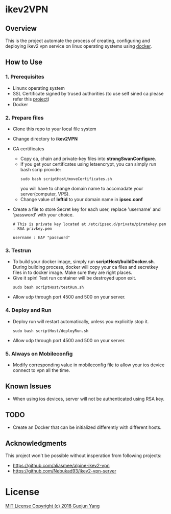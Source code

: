 # ikev2VPN 

## Overview 
This is the project automate the process of creating, configuring and deploying ikev2 vpn service on linux operating systems using [docker](https://docs.docker.com/get-started/).

## How to Use

### 1. Prerequisites
- Linunx operating system
- SSL Certificate signed by trused authorities (to use self sined ca please refer this [project](https://github.com/aliasmee/alpine-ikev2-vpn))
- Docker

### 2. Prepare files
- Clone this repo to your local file system
- Change directory to **ikev2VPN**
- CA certificates
    - Copy ca, chain and private-key files into **strongSwanConfigure**.
    - If you get your certificates using letsencrypt, you can simply run bash scrip provide:
        ```
        sudo bash scriptHost/moveCertificates.sh
        ```
        you will have to change domain name to accomadate your server(computer, VPS).
    - Change value of **leftid** to your domain name in **ipsec.conf**

- Create a file to store Secret key for each user, replace 'username' and 'password' with your choice.
    ```
    # This is private key located at /etc/ipsec.d/private/piratekey.pem
    : RSA privkey.pem
    
    username : EAP "password"
    ```

### 3. Testrun
- To build your docker image, simply run **scriptHost/buildDocker.sh**. During building process, docker will copy your ca files and secretkey files in to docker image. Make sure they are right places.
- Give it spin! Test run container will be destroyed upon exit.
    ```
    sudo bash scriptHost/testRun.sh
    ```
- Allow udp through port 4500 and 500 on your server.

### 4. Deploy and Run
- Deploy run will restart automatically, unless you explicitly stop it.
    ```
    sudo bash scriptHost/deployRun.sh
    ```
- Allow udp through port 4500 and 500 on your server.

### 5. Always on Mobileconfig
- Modify corresponding value in mobileconfig file to allow your ios device connect to vpn all the time.

## Known Issues
- When using ios devices, server will not be authenticated using RSA key.

## TODO
- Create an Docker that can be initialized differently with different hosts.

## Acknowledgments
This project won't be possible without insperation from following projects:
- https://github.com/aliasmee/alpine-ikev2-vpn
- https://github.com/Nebukad93/ikev2-vpn-server

# License
[MIT License Copyright (c) 2018 Guojun Yang](./LICENSE)
